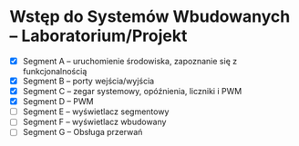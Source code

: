 # Wstęp do Systemów Wbudowanych – Laboratorium/Projekt

- [x] Segment A – uruchomienie środowiska, zapoznanie się z funkcjonalnością 
- [x] Segment B – porty wejścia/wyjścia
- [x] Segment C – zegar systemowy, opóźnienia, liczniki i PWM
- [x] Segment D – PWM
- [ ] Segment E – wyświetlacz segmentowy
- [ ] Segment F – wyświetlacz wbudowany
- [ ] Segment G – Obsługa przerwań
